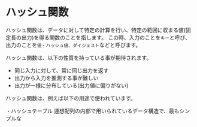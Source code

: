 # ハッシュ関数

ハッシュ関数は、データに対して特定の計算を行い、特定の範囲に収まる値(固定長の出力)を得る関数のことを指します。
この時、入力のことを`キー`と呼び、出力のことを`値・ハッシュ値、ダイジェスト`などと呼びます。

ハッシュ関数は、以下の性質を持っている事が期待されます。

- 同じ入力に対して、常に同じ出力を返す
- 出力から入力を推測する事が難しい
- 出力が一様に分布している(出力値に偏りがない)

ハッシュ関数は、例えば以下の用途で使われています。

・ハッシュテーブル
連想配列の内部で用いられているデータ構造で、最もシンプルな
